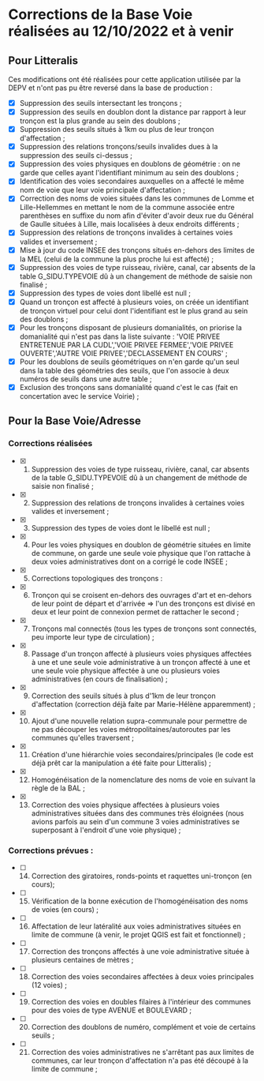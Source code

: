 # Corrections de la Base Voie réalisées au 12/10/2022 et à venir

## Pour Litteralis

Ces modifications ont été réalisées pour cette application utilisée par la DEPV et n'ont pas pu être reversé dans la base de production :

- [x] Suppression des seuils intersectant les tronçons ;
- [x] Suppression des seuils en doublon dont la distance par rapport à leur tronçon est la plus grande au sein des doublons ;
- [x] Suppression des seuils situés à 1km ou plus de leur tronçon d'affectation ;
- [x] Suppression des relations tronçons/seuils invalides dues à la suppression des seuils ci-dessus ;
- [x] Suppression des voies physiques en doublons de géométrie : on ne garde que celles ayant l'identifiant minimum au sein des doublons ;
- [x] Identification des voies secondaires auxquelles on a affecté le même nom de voie que leur voie principale d'affectation ;
- [x] Correction des noms de voies situées dans les communes de Lomme et Lille-Hellemmes en mettant le nom de la commune associée entre parenthèses en suffixe du nom afin d'éviter d'avoir deux rue du Général de Gaulle situées à Lille, mais localisées à deux endroits différents ;
- [x] Suppression des relations de tronçons invalides à certaines voies valides et inversement ;
- [x] Mise à jour du code INSEE des tronçons situés en-dehors des limites de la MEL (celui de la commune la plus proche lui est affecté) ;
- [x] Suppression des voies de type ruisseau, rivière, canal, car absents de la table G_SIDU.TYPEVOIE dû à un changement de méthode de saisie non finalisé ;
- [x] Suppression des types de voies dont libellé est null ;
- [x] Quand un tronçon est affecté à plusieurs voies, on créée un identifiant de tronçon virtuel pour celui dont l'identifiant est le plus grand au sein des doublons ;
- [x] Pour les tronçons disposant de plusieurs domanialités, on priorise la domanialité qui n'est pas dans la liste suivante : 'VOIE PRIVEE ENTRETENUE PAR LA CUDL','VOIE PRIVEE FERMEE','VOIE PRIVEE OUVERTE','AUTRE VOIE PRIVEE','DECLASSEMENT EN COURS' ;
- [x] Pour les doublons de seuils géométriques on n'en garde qu'un seul dans la table des géométries des seuils, que l'on associe à deux numéros de seuils dans une autre table ;
- [x] Exclusion des tronçons sans domanialité quand c'est le cas (fait en concertation avec le service Voirie) ;

## Pour la Base Voie/Adresse

### Corrections réalisées

- [x] 1. Suppression des voies de type ruisseau, rivière, canal, car absents de la table G_SIDU.TYPEVOIE dû à un changement de méthode de saisie non finalisé ;
- [x] 2. Suppression des relations de tronçons invalides à certaines voies valides et inversement ;
- [x] 3. Suppression des types de voies dont le libellé est null ;
- [x] 4. Pour les voies physiques en doublon de géométrie situées en limite de commune, on garde une seule voie physique que l'on rattache à deux voies administratives dont on a corrigé le code INSEE ;
- [x] 5. Corrections topologiques des tronçons :
 - [x] 6. Tronçon qui se croisent en-dehors des ouvrages d'art et en-dehors de leur point de départ et d'arrivée => l'un des tronçons est divisé en deux et leur point de connexion permet de rattacher le second ;
 - [x] 7. Tronçons mal connectés (tous les types de tronçons sont connectés, peu importe leur type de circulation) ;
- [x] 8. Passage d'un tronçon affecté à plusieurs voies physiques affectées à une et une seule voie administrative à un tronçon affecté à une et une seule voie physique affectée à une ou plusieurs voies administratives (en cours de finalisation) ;
- [x] 9. Correction des seuils situés à plus d'1km de leur tronçon d'affectation (correction déjà faite par Marie-Hélène apparemment) ;
- [x] 10. Ajout d'une nouvelle relation supra-communale pour permettre de ne pas découper les voies métropolitaines/autoroutes par les communes qu'elles traversent ;
- [x] 11. Création d'une hiérarchie voies secondaires/principales (le code est déjà prêt car la manipulation a été faite pour Litteralis) ;
- [x] 12. Homogénéisation de la nomenclature des noms de voie en suivant la règle de la BAL ;
- [x] 13. Correction des voies physique affectées à plusieurs voies administratives situées dans des communes très éloignées (nous avions parfois au sein d'un commune 3 voies administratives se superposant à l'endroit d'une voie physique) ;

### Corrections prévues :

- [ ] 14. Correction des giratoires, ronds-points et raquettes uni-tronçon (en cours);
- [ ] 15. Vérification de la bonne exécution de l'homogénéisation des noms de voies (en cours) ;
- [ ] 16. Affectation de leur latéralité aux voies administratives situées en limite de commune (à venir, le projet QGIS est fait et fonctionnel) ;
- [ ] 17. Correction des tronçons affectés à une voie administrative située à plusieurs centaines de mètres ;
- [ ] 18. Correction des voies secondaires affectées à deux voies principales (12 voies) ;
- [ ] 19. Correction des voies en doubles filaires à l'intérieur des communes pour des voies de type AVENUE et BOULEVARD ;
- [ ] 20. Correction des doublons de numéro, complément et voie de certains seuils ;
- [ ] 21. Correction des voies administratives ne s'arrêtant pas aux limites de communes, car leur tronçon d'affectation n'a pas été découpé à la limite de commune ;
